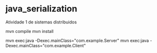 # java_serialization
Atividade 1 de sistemas distribuidos

mvn compile
mvn install

mvn exec:java -Dexec.mainClass="com.example.Server"
mvn exec:java -Dexec.mainClass="com.example.Client"


